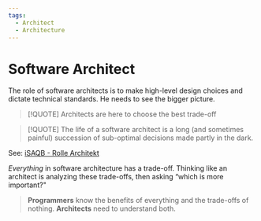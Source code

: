 ```yaml
---
tags:
  - Architect
  - Architecture
---
```


# Software Architect

The role of software architects is to make high-level design choices and dictate technical standards. He needs to see the bigger picture.

> [!QUOTE] Architects are here to choose the best trade-off  

> [!QUOTE] The life of a software architect is a long (and sometimes painful) succession of sub-optimal decisions made partly in the dark.

See: [iSAQB - Rolle Architekt](isaqb.md#Rolle%20Architekt)

*Everything* in software architecture has a trade-off. Thinking like an architect is analyzing these trade-offs, then asking “which is more important?"

> **Programmers** know the benefits of everything and the trade-offs of nothing. **Architects** need to understand both.